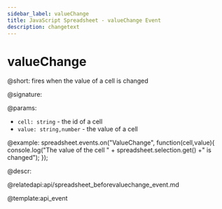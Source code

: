 ```yaml
---
sidebar_label: valueChange
title: JavaScript Spreadsheet - valueChange Event
description: changetext
---
```


# valueChange

@short: fires when the value of a cell is changed

@signature:

@params:
- `cell: string` - the id of a cell
- `value: string,number` - the value of a cell

@example:
spreadsheet.events.on("ValueChange", function(cell,value){
  console.log("The value of the cell " + spreadsheet.selection.get() +" is changed");
});

@descr:

@relatedapi:api/spreadsheet_beforevaluechange_event.md

@template:api_event
